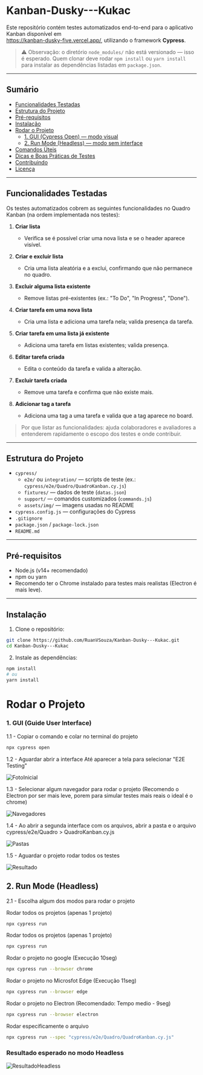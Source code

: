 # Kanban-Dusky---Kukac

Este repositório contém testes automatizados end-to-end para o aplicativo Kanban disponível em  
https://kanban-dusky-five.vercel.app/, utilizando o framework **Cypress**.

> ⚠️ Observação: o diretório `node_modules/` não está versionado — isso é esperado. Quem clonar deve rodar `npm install` ou `yarn install` para instalar as dependências listadas em `package.json`.

---

## Sumário

- [Funcionalidades Testadas](#funcionalidades-testadas)  
- [Estrutura do Projeto](#estrutura-do-projeto)  
- [Pré-requisitos](#pré-requisitos)  
- [Instalação](#instalação)  
- [Rodar o Projeto](#rodar-o-projeto)  
  - [1. GUI (Cypress Open) — modo visual](#1-gui-cypress-open---modo-visual)  
  - [2. Run Mode (Headless) — modo sem interface](#2-run-mode-headless---modo-sem-interface)  
- [Comandos Úteis](#comandos-úteis)  
- [Dicas e Boas Práticas de Testes](#dicas-e-boas-práticas-de-testes)  
- [Contribuindo](#contribuindo)  
- [Licença](#licença)

---

## Funcionalidades Testadas

Os testes automatizados cobrem as seguintes funcionalidades no Quadro Kanban (na ordem implementada nos testes):

1. **Criar lista**
   - Verifica se é possível criar uma nova lista e se o header aparece visível.

2. **Criar e excluir lista**
   - Cria uma lista aleatória e a exclui, confirmando que não permanece no quadro.

3. **Excluir alguma lista existente**
   - Remove listas pré-existentes (ex.: "To Do", "In Progress", "Done").

4. **Criar tarefa em uma nova lista**
   - Cria uma lista e adiciona uma tarefa nela; valida presença da tarefa.

5. **Criar tarefa em uma lista já existente**
   - Adiciona uma tarefa em listas existentes; valida presença.

6. **Editar tarefa criada**
   - Edita o conteúdo da tarefa e valida a alteração.

7. **Excluir tarefa criada**
   - Remove uma tarefa e confirma que não existe mais.

8. **Adicionar tag a tarefa**
   - Adiciona uma tag a uma tarefa e valida que a tag aparece no board.

> Por que listar as funcionalidades: ajuda colaboradores e avaliadores a entenderem rapidamente o escopo dos testes e onde contribuir.

---

## Estrutura do Projeto

- `cypress/`
  - `e2e/` ou `integration/` — scripts de teste (ex.: `cypress/e2e/Quadro/QuadroKanban.cy.js`)
  - `fixtures/` — dados de teste (`datas.json`)
  - `support/` — comandos customizados (`commands.js`)
  - `assets/img/` — imagens usadas no README
- `cypress.config.js` — configurações do Cypress
- `.gitignore`
- `package.json` / `package-lock.json`
- `README.md`

---

## Pré-requisitos

- Node.js (v14+ recomendado)
- npm ou yarn
- Recomendo ter o Chrome instalado para testes mais realistas (Electron é mais leve).

---

## Instalação

1. Clone o repositório:
```bash
git clone https://github.com/RuanVSouza/Kanban-Dusky---Kukac.git
cd Kanban-Dusky---Kukac
```

2. Instale as dependências:

```bash
npm install
# ou
yarn install
```

# Rodar o Projeto


### 1. GUI (Guide User Interface)


1.1 - Copiar o comando e colar no terminal do projeto
```bash
npx cypress open
```
1.2 - Aguardar abrir a interface Até aparecer a tela para selecionar "E2E Testing"

![FotoInicial](cypress/assets/img/TelainicialCypressOpen.png)

1.3 - Selecionar algum navegador para rodar o projeto (Recomendo o Electron por ser mais leve, porem para simular testes mais reais o ideal é o chrome)

![Navegadores](cypress/assets/img/SelecionarNavegadores.png)

1.4 - Ao abrir a segunda interface com os arquivos, abrir a pasta e o arquivo cypress/e2e/Quadro > QuadroKanban.cy.js

![Pastas](cypress/assets/img/RodarProjetoGUI.png)

1.5 - Aguardar o projeto rodar todos os testes

![Resultado](cypress/assets/img/ResultadoGUI.png)

## 2. Run Mode (Headless)

2.1 - Escolha algum dos modos para rodar o projeto

   
Rodar todos os projetos (apenas 1 projeto)
```bash
npx cypress run
```

Rodar todos os projetos (apenas 1 projeto)
```bash
npx cypress run
```

Rodar o projeto no google (Execução 10seg)
```bash
npx cypress run --browser chrome
```

Rodar o projeto no Microsfot Edge (Execução 11seg)
```bash
npx cypress run --browser edge
```

Rodar o projeto no Electron (Recomendado: Tempo medio - 9seg)
```bash
npx cypress run --browser electron
```

Rodar especificamente o arquivo
```bash
npx cypress run --spec "cypress/e2e/Quadro/QuadroKanban.cy.js"
```

### Resultado esperado no modo Headless

![ResultadoHeadless](cypress/assets/img/ResultadoHeadless.png)


